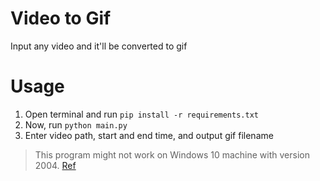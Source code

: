 # Video to Gif
Input any video and it'll be converted to gif

# Usage
1. Open terminal and run `pip install -r requirements.txt`
2. Now, run `python main.py`
3. Enter video path, start and end time, and output gif filename

> This program might not work on Windows 10 machine with version 2004. [Ref](https://developercommunity.visualstudio.com/content/problem/1207405/fmod-after-an-update-to-windows-2004-is-causing-a.html)
